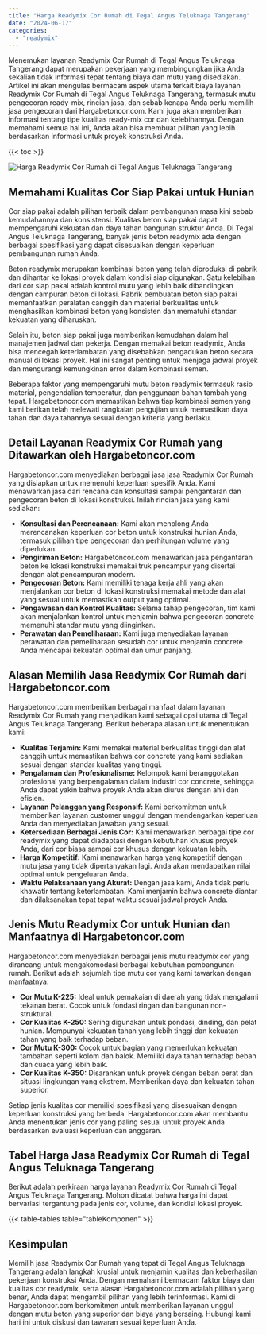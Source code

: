 ```yaml
---
title: "Harga Readymix Cor Rumah di Tegal Angus Teluknaga Tangerang"
date: "2024-06-17"
categories: 
  - "readymix"
---
```



Menemukan layanan Readymix Cor Rumah di Tegal Angus Teluknaga Tangerang dapat merupakan pekerjaan yang membingungkan jika Anda sekalian tidak informasi tepat tentang biaya dan mutu yang disediakan. Artikel ini akan mengulas bermacam aspek utama terkait biaya layanan Readymix Cor Rumah di Tegal Angus Teluknaga Tangerang, termasuk mutu pengecoran ready-mix, rincian jasa, dan sebab kenapa Anda perlu memilih jasa pengecoran dari Hargabetoncor.com. Kami juga akan memberikan informasi tentang tipe kualitas ready-mix cor dan kelebihannya. Dengan memahami semua hal ini, Anda akan bisa membuat pilihan yang lebih berdasarkan informasi untuk proyek konstruksi Anda.

{{< toc >}}

![Harga Readymix Cor Rumah di Tegal Angus Teluknaga Tangerang](https://hargareadymixid.github.io/hbc/readymix-hbc%20(14).png)

## Memahami Kualitas Cor Siap Pakai untuk Hunian

Cor siap pakai adalah pilihan terbaik dalam pembangunan masa kini sebab kemudahannya dan konsistensi. Kualitas beton siap pakai dapat mempengaruhi kekuatan dan daya tahan bangunan struktur Anda. Di Tegal Angus Teluknaga Tangerang, banyak jenis beton readymix ada dengan berbagai spesifikasi yang dapat disesuaikan dengan keperluan pembangunan rumah Anda.

Beton readymix merupakan kombinasi beton yang telah diproduksi di pabrik dan dihantar ke lokasi proyek dalam kondisi siap digunakan. Satu kelebihan dari cor siap pakai adalah kontrol mutu yang lebih baik dibandingkan dengan campuran beton di lokasi. Pabrik pembuatan beton siap pakai memanfaatkan peralatan canggih dan material berkualitas untuk menghasilkan kombinasi beton yang konsisten dan mematuhi standar kekuatan yang diharuskan.

Selain itu, beton siap pakai juga memberikan kemudahan dalam hal manajemen jadwal dan pekerja. Dengan memakai beton readymix, Anda bisa mencegah keterlambatan yang disebabkan pengadukan beton secara manual di lokasi proyek. Hal ini sangat penting untuk menjaga jadwal proyek dan mengurangi kemungkinan error dalam kombinasi semen.

Beberapa faktor yang mempengaruhi mutu beton readymix termasuk rasio material, pengendalian temperatur, dan penggunaan bahan tambah yang tepat. Hargabetoncor.com memastikan bahwa tiap kombinasi semen yang kami berikan telah melewati rangkaian pengujian untuk memastikan daya tahan dan daya tahannya sesuai dengan kriteria yang berlaku.

## Detail Layanan Readymix Cor Rumah yang Ditawarkan oleh Hargabetoncor.com

Hargabetoncor.com menyediakan berbagai jasa jasa Readymix Cor Rumah yang disiapkan untuk memenuhi keperluan spesifik Anda. Kami menawarkan jasa dari rencana dan konsultasi sampai pengantaran dan pengecoran beton di lokasi konstruksi. Inilah rincian jasa yang kami sediakan:

- **Konsultasi dan Perencanaan:** Kami akan menolong Anda merencanakan keperluan cor beton untuk konstruksi hunian Anda, termasuk pilihan tipe pengecoran dan perhitungan volume yang diperlukan.
- **Pengiriman Beton:** Hargabetoncor.com menawarkan jasa pengantaran beton ke lokasi konstruksi memakai truk pencampur yang disertai dengan alat pencampuran modern.
- **Pengecoran Beton:** Kami memiliki tenaga kerja ahli yang akan menjalankan cor beton di lokasi konstruksi memakai metode dan alat yang sesuai untuk memastikan output yang optimal.
- **Pengawasan dan Kontrol Kualitas:** Selama tahap pengecoran, tim kami akan menjalankan kontrol untuk menjamin bahwa pengecoran concrete memenuhi standar mutu yang diinginkan.
- **Perawatan dan Pemeliharaan:** Kami juga menyediakan layanan perawatan dan pemeliharaan sesudah cor untuk menjamin concrete Anda mencapai kekuatan optimal dan umur panjang.

## Alasan Memilih Jasa Readymix Cor Rumah dari Hargabetoncor.com

Hargabetoncor.com memberikan berbagai manfaat dalam layanan Readymix Cor Rumah yang menjadikan kami sebagai opsi utama di Tegal Angus Teluknaga Tangerang. Berikut beberapa alasan untuk menentukan kami:

- **Kualitas Terjamin:** Kami memakai material berkualitas tinggi dan alat canggih untuk memastikan bahwa cor concrete yang kami sediakan sesuai dengan standar kualitas yang tinggi.
- **Pengalaman dan Profesionalisme:** Kelompok kami beranggotakan profesional yang berpengalaman dalam industri cor concrete, sehingga Anda dapat yakin bahwa proyek Anda akan diurus dengan ahli dan efisien.
- **Layanan Pelanggan yang Responsif:** Kami berkomitmen untuk memberikan layanan customer unggul dengan mendengarkan keperluan Anda dan menyediakan jawaban yang sesuai.
- **Ketersediaan Berbagai Jenis Cor:** Kami menawarkan berbagai tipe cor readymix yang dapat diadaptasi dengan kebutuhan khusus proyek Anda, dari cor biasa sampai cor khusus dengan kekuatan lebih.
- **Harga Kompetitif:** Kami menawarkan harga yang kompetitif dengan mutu jasa yang tidak dipertanyakan lagi. Anda akan mendapatkan nilai optimal untuk pengeluaran Anda.
- **Waktu Pelaksanaan yang Akurat:** Dengan jasa kami, Anda tidak perlu khawatir tentang keterlambatan. Kami menjamin bahwa concrete diantar dan dilaksanakan tepat tepat waktu sesuai jadwal proyek Anda.

## Jenis Mutu Readymix Cor untuk Hunian dan Manfaatnya di Hargabetoncor.com

Hargabetoncor.com menyediakan berbagai jenis mutu readymix cor yang dirancang untuk mengakomodasi berbagai kebutuhan pembangunan rumah. Berikut adalah sejumlah tipe mutu cor yang kami tawarkan dengan manfaatnya:

- **Cor Mutu K-225:** Ideal untuk pemakaian di daerah yang tidak mengalami tekanan berat. Cocok untuk fondasi ringan dan bangunan non-struktural.
- **Cor Kualitas K-250:** Sering digunakan untuk pondasi, dinding, dan pelat hunian. Mempunyai kekuatan tahan yang lebih tinggi dan kekuatan tahan yang baik terhadap beban.
- **Cor Mutu K-300:** Cocok untuk bagian yang memerlukan kekuatan tambahan seperti kolom dan balok. Memiliki daya tahan terhadap beban dan cuaca yang lebih baik.
- **Cor Kualitas K-350:** Disarankan untuk proyek dengan beban berat dan situasi lingkungan yang ekstrem. Memberikan daya dan kekuatan tahan superior.

Setiap jenis kualitas cor memiliki spesifikasi yang disesuaikan dengan keperluan konstruksi yang berbeda. Hargabetoncor.com akan membantu Anda menentukan jenis cor yang paling sesuai untuk proyek Anda berdasarkan evaluasi keperluan dan anggaran.

## Tabel Harga Jasa Readymix Cor Rumah di Tegal Angus Teluknaga Tangerang

Berikut adalah perkiraan harga layanan Readymix Cor Rumah di Tegal Angus Teluknaga Tangerang. Mohon dicatat bahwa harga ini dapat bervariasi tergantung pada jenis cor, volume, dan kondisi lokasi proyek.

{{< table-tables table="tableKomponen" >}}

## Kesimpulan

Memilih jasa Readymix Cor Rumah yang tepat di Tegal Angus Teluknaga Tangerang adalah langkah krusial untuk menjamin kualitas dan keberhasilan pekerjaan konstruksi Anda. Dengan memahami bermacam faktor biaya dan kualitas cor readymix, serta alasan Hargabetoncor.com adalah pilihan yang benar, Anda dapat mengambil pilihan yang lebih terinformasi. Kami di Hargabetoncor.com berkomitmen untuk memberikan layanan unggul dengan mutu beton yang superior dan biaya yang bersaing. Hubungi kami hari ini untuk diskusi dan tawaran sesuai keperluan Anda.
